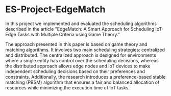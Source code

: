 # ES-Project-EdgeMatch

In this project we implemented and evaluated the scheduling algorithms described in the article "EdgeMatch: A Smart Approach for Scheduling IoT-Edge Tasks with Multiple Criteria using Game Theory." 

The approach presented in this paper is based on game theory and matching algorithms. It involves two main scheduling strategies: centralized and distributed. The centralized approach is designed for environments where a single entity has control over the scheduling decisions, whereas the distributed approach allows edge nodes and IoT devices to make independent scheduling decisions based on their preferences and constraints. Additionally, the research introduces a preference-based stable matching (PBSM) algorithm that ensures a fair and balanced allocation of resources while minimizing the execution time of IoT tasks.
